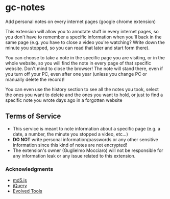 # gc-notes
Add personal notes on every internet pages (google chrome extension)

This extension will allow you to annotate stuff in every internet pages, so you don't have to remember a specific information when you'll back in the same page (e.g. you have to close a video you're watching? Write down the minute you stopped, so you can read that later and start form there).

You can choose to take a note in the specific page you are visiting, or in the whole website, so you will find the note in every page of that specific website. Don't mind to close the browser! The note will stand there, even if you turn off your PC, even after one year (unless you change PC or manually delete the record)!

You can even use the history section to see all the notes you took, select the ones you want to delete and the ones you want to hold, or just to find a specific note you wrote days ago in a forgotten website

## Terms of Service

* This service is meant to note information about a specific page (e.g. a date, a number, the minute you stopped a video, etc...)
* **DO NOT** write personal information/passwords or any other sensitive information since this kind of notes are not encrypted!
* The extension's owner (Guglielmo Mocciaro) will not be responsible for any information leak or any issue related to this extension.

### Acknowledgments

* [md5.js](https://www.npmjs.com/package/js-md5)
* [jQuery](https://jquery.com/)
* [Evolved Tools](https://github.com/fcroce/evolved_tools)
